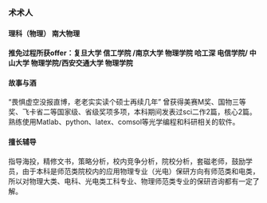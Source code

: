 ### 术术人  

#### 理科（物理） 南大物理

#### 推免过程所获offer：复旦大学 信工学院 /南京大学 物理学院  哈工深 电信学院/ 中山大学 物理学院/西安交通大学 物理学院

#### 故事与酒
“畏惧虚空没报直博，老老实实读个硕士再续几年”
曾获得美赛M奖、国物三等奖、飞卡省二等国家级、省级奖项多项，本科期间发表过sci二作2篇，核心2篇。熟练使用Matlab、python、latex、comsol等光学编程和科研相关的软件。

#### 擅长辅导
指导海投，精修文书，策略分析，校内竞争分析，院校分析，套磁老师，鼓励学员，由于本科是师范类院校内的应用物理专业（光电）保研方向有师范类和电类，所以对物理大类、电科、光电类工科专业、物理师范类专业的保研咨询都有一定了解。
